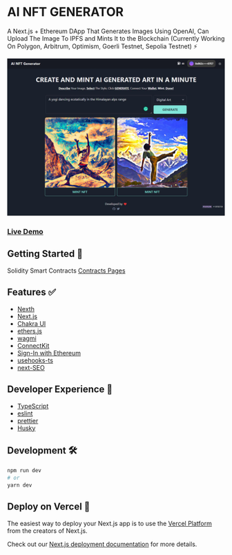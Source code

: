 # AI NFT GENERATOR

A Next.js + Ethereum DApp That Generates Images Using OpenAI, Can Upload The Image To IPFS and Mints It to the Blockchain (Currently Working On Polygon, Arbitrum, Optimism, Goerli Testnet, Sepolia Testnet) ⚡

![Screen](./screen.jpg)

### [Live Demo](https://sam-shariat.github.io/ai-image-nft-generator/)

## Getting Started 👀

Solidity Smart Contracts [Contracts Pages](./contracts)

## Features ✅

- [Nexth](https://github.com/wslyvh/nexth)
- [Next.js](https://nextjs.org/docs)
- [Chakra UI](https://chakra-ui.com/)
- [ethers.js](https://docs.ethers.org/)
- [wagmi](https://wagmi.sh/)
- [ConnectKit](https://docs.family.co/connectkit/)
- [Sign-In with Ethereum](https://www.login.xyz/)
- [usehooks-ts](https://usehooks-ts.com/)
- [next-SEO](https://github.com/garmeeh/next-seo)

## Developer Experience 🧰

- [TypeScript](https://www.typescriptlang.org/)
- [eslint](https://eslint.org/)
- [prettier](https://prettier.io/)
- [Husky](https://typicode.github.io/husky/)

## Development 🛠️

```bash
npm run dev
# or
yarn dev
```

## Deploy on Vercel 🚢

The easiest way to deploy your Next.js app is to use the [Vercel Platform](https://vercel.com/new?utm_medium=nexth&filter=next.js&utm_source=nexth&utm_campaign=nexth-readme) from the creators of Next.js.

Check out our [Next.js deployment documentation](https://nextjs.org/docs/deployment) for more details.

